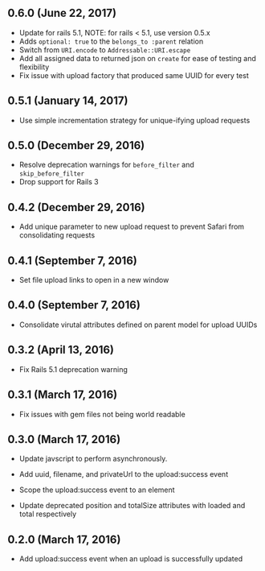 ## 0.6.0 (June 22, 2017)

* Update for rails 5.1, NOTE: for rails < 5.1, use version 0.5.x
* Adds `optional: true` to the `belongs_to :parent` relation
* Switch from `URI.encode` to `Addressable::URI.escape`
* Add all assigned data to returned json on `create` for ease of testing and flexibility
* Fix issue with upload factory that produced same UUID for every test

## 0.5.1 (January 14, 2017)

* Use simple incrementation strategy for unique-ifying upload requests

## 0.5.0 (December 29, 2016)

* Resolve deprecation warnings for `before_filter` and `skip_before_filter`
* Drop support for Rails 3

## 0.4.2 (December 29, 2016)

* Add unique parameter to new upload request to prevent Safari from consolidating requests

## 0.4.1 (September 7, 2016)

* Set file upload links to open in a new window

## 0.4.0 (September 7, 2016)

* Consolidate virutal attributes defined on parent model for upload UUIDs

## 0.3.2 (April 13, 2016)

* Fix Rails 5.1 deprecation warning

## 0.3.1 (March 17, 2016)

* Fix issues with gem files not being world readable

## 0.3.0 (March 17, 2016)

* Update javscript to perform asynchronously.

* Add uuid, filename, and privateUrl to the upload:success event

* Scope the upload:success event to an element

* Update deprecated position and totalSize attributes with loaded and total respectively

## 0.2.0 (March 17, 2016)

* Add upload:success event when an upload is successfully updated
